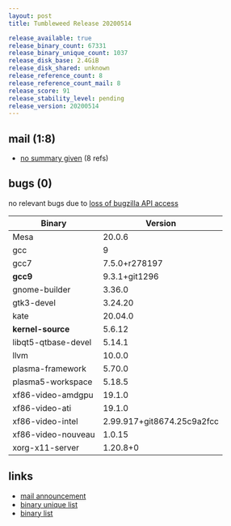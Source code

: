```yaml
---
layout: post
title: Tumbleweed Release 20200514

release_available: true
release_binary_count: 67331
release_binary_unique_count: 1037
release_disk_base: 2.4GiB
release_disk_shared: unknown
release_reference_count: 8
release_reference_count_mail: 8
release_score: 91
release_stability_level: pending
release_version: 20200514
---
```


## mail (1:8)

- [no summary given](https://lists.opensuse.org/opensuse-factory/2020-05/msg00191.html) (8 refs)

## bugs (0)

<!--more-->

no relevant bugs due to [loss of bugzilla API access](https://bugzilla.opensuse.org/show_bug.cgi?id=1157722)

Binary | Version
--- | ---
Mesa | 20.0.6
gcc | 9
gcc7 | 7.5.0+r278197
**gcc9** | 9.3.1+git1296
gnome-builder | 3.36.0
gtk3-devel | 3.24.20
kate | 20.04.0
**kernel-source** | 5.6.12
libqt5-qtbase-devel | 5.14.1
llvm | 10.0.0
plasma-framework | 5.70.0
plasma5-workspace | 5.18.5
xf86-video-amdgpu | 19.1.0
xf86-video-ati | 19.1.0
xf86-video-intel | 2.99.917+git8674.25c9a2fcc
xf86-video-nouveau | 1.0.15
xorg-x11-server | 1.20.8+0

## links

- [mail announcement](https://lists.opensuse.org/opensuse-factory/2020-05/msg00190.html)
- [binary unique list](http://download.opensuse.org/history/20200514/rpm.unique.list)
- [binary list](http://download.opensuse.org/history/20200514/rpm.list)

